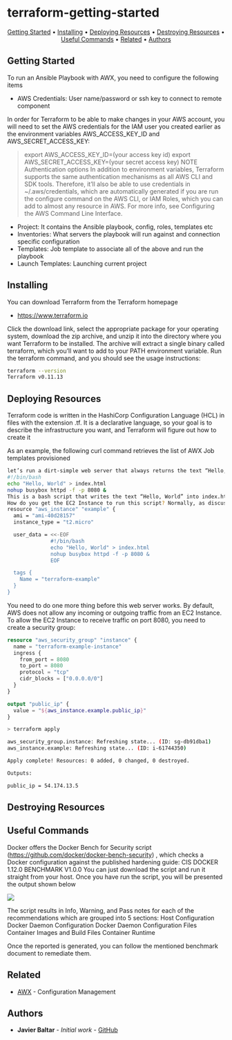 # terraform-getting-started
<p align="center">
  <a href="#Getting-Started">Getting Started</a> •
  <a href="#Installing">Installing</a> •
  <a href="#Deploying-Resources">Deploying Resources</a> •
  <a href="#Destroying-Resources">Destroying Resources</a> •
  <a href="#Useful-Commands">Useful Commands</a> •
  <a href="#related">Related</a> •
  <a href="#Authors">Authors</a>
</p>

## Getting Started
To run an Ansible Playbook with AWX, you need to configure the following items
- AWS Credentials: User name/password or ssh key to connect to remote component

In order for Terraform to be able to make changes in your AWS account, you will need to set the AWS credentials for the IAM user you created earlier as the environment variables AWS_ACCESS_KEY_ID and AWS_SECRET_ACCESS_KEY:
> export AWS_ACCESS_KEY_ID=(your access key id)
> export AWS_SECRET_ACCESS_KEY=(your secret access key)
NOTE
Authentication options
In addition to environment variables, Terraform supports the same authentication mechanisms as all AWS CLI and SDK tools. Therefore, it’ll also be able to use credentials in ~/.aws/credentials, which are automatically generated if you are run the configure command on the AWS CLI, or IAM Roles, which you can add to almost any resource in AWS. For more info, see Configuring the AWS Command Line Interface.

- Project: It contains the Ansible playbook, config, roles, templates etc
- Inventories : What servers the playbook will run against and connection specific configuration
- Templates: Job template to associate all of the above and run the playbook
- Launch Templates: Launching current project

## Installing

You can download Terraform from the Terraform homepage
- https://www.terraform.io

Click the download link, select the appropriate package for your operating system, download the zip archive, and unzip it into the directory where you want Terraform to be installed. The archive will extract a single binary called terraform, which you’ll want to add to your PATH environment variable.
Run the terraform command, and you should see the usage instructions:

```bash
terraform --version
Terraform v0.11.13
```



## Deploying Resources

Terraform code is written in the HashiCorp Configuration Language (HCL) in files with the extension .tf. It is a declarative language, so your goal is to describe the infrastructure you want, and Terraform will figure out how to create it




As an example, the following curl command retrieves the list of AWX Job templates provisioned
```bash
let’s run a dirt-simple web server that always returns the text “Hello, World”:7
#!/bin/bash
echo "Hello, World" > index.html
nohup busybox httpd -f -p 8080 &
This is a bash script that writes the text “Hello, World” into index.html and runs a tool called busybox (which is installed by default on Ubuntu) to fire up a web server on port 8080 to serve that file. I wrapped the busybox command with nohup and & so that the web server runs permanently in the background, while the bash script itself can exit.
How do you get the EC2 Instance to run this script? Normally, as discussed in “Server templating tools”, you would use a tool like Packer to create a custom AMI that has the web server installed on it. Since the dummy web server in this example is just a one-liner, there is nothing to install. Therefore, in such a simple case, you can just run the script above as part of the EC2 Instance’s User Data configuration, which AWS will execute when the Instance is booting:
resource "aws_instance" "example" {
  ami = "ami-40d28157"
  instance_type = "t2.micro"

  user_data = <<-EOF
              #!/bin/bash
              echo "Hello, World" > index.html
              nohup busybox httpd -f -p 8080 &
              EOF

  tags {
    Name = "terraform-example"
  }
}

```

You need to do one more thing before this web server works. By default, AWS does not allow any incoming or outgoing traffic from an EC2 Instance. To allow the EC2 Instance to receive traffic on port 8080, you need to create a security group:

```terraform
resource "aws_security_group" "instance" {
  name = "terraform-example-instance"
  ingress {
    from_port = 8080
    to_port = 8080
    protocol = "tcp"
    cidr_blocks = ["0.0.0.0/0"]
  }
}
```


```terraform
output "public_ip" {
  value = "${aws_instance.example.public_ip}"
}

```

```bash
> terraform apply

aws_security_group.instance: Refreshing state... (ID: sg-db91dba1)
aws_instance.example: Refreshing state... (ID: i-61744350)

Apply complete! Resources: 0 added, 0 changed, 0 destroyed.

Outputs:

public_ip = 54.174.13.5
```

## Destroying Resources

## Useful Commands
Docker offers the Docker Bench for Security script (https://github.com/docker/docker-bench-security) , which checks a Docker configuration against the published hardening guide: CIS DOCKER 1.12.0 BENCHMARK V1.0.0 
You can just download the script and run it straight from your host. Once you have run the script, you will be presented the output shown below

![](dockerSecurity.gif)


The script results in Info, Warning, and Pass notes for each of the recommendations which are grouped into 5 sections:
Host Configuration
Docker Daemon Configuration
Docker Daemon Configuration Files
Container Images and Build Files
Container Runtime

Once the reported is generated, you can follow the mentioned benchmark document to remediate them.


## Related
* [AWX](https://github.com/ansible/awx) - Configuration Management
 
## Authors
* **Javier Baltar** - *Initial work* - [GitHub](https://github.com/JavierBaltar)

